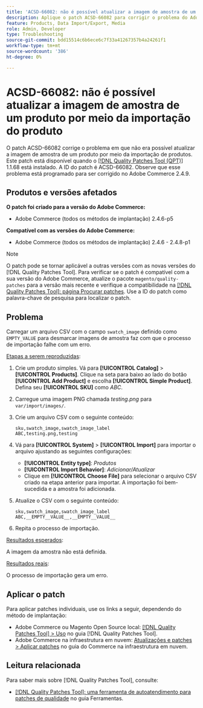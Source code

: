```yaml
---
title: 'ACSD-66082: não é possível atualizar a imagem de amostra de um produto por meio da importação do produto'
description: Aplique o patch ACSD-66082 para corrigir o problema do Adobe Commerce em que o upload de um arquivo CSV com o campo swatch_image definido como EMPTY_VALUE para desdefinir imagens de amostra faz com que o processo de importação falhe com um erro.
feature: Products, Data Import/Export, Media
role: Admin, Developer
type: Troubleshooting
source-git-commit: bdd15514c6b6ece6c7f33a41267357b4a24261f1
workflow-type: tm+mt
source-wordcount: '386'
ht-degree: 0%

---
```



# ACSD-66082: não é possível atualizar a imagem de amostra de um produto por meio da importação do produto

O patch ACSD-66082 corrige o problema em que não era possível atualizar a imagem de amostra de um produto por meio da importação de produtos. Este patch está disponível quando o [[!DNL Quality Patches Tool (QPT)]](/help/tools/quality-patches-tool/quality-patches-tool-to-self-serve-quality-patches.md) 1.1.68 está instalado. A ID do patch é ACSD-66082. Observe que esse problema está programado para ser corrigido no Adobe Commerce 2.4.9.

## Produtos e versões afetados

**O patch foi criado para a versão do Adobe Commerce:**

* Adobe Commerce (todos os métodos de implantação) 2.4.6-p5

**Compatível com as versões do Adobe Commerce:**

* Adobe Commerce (todos os métodos de implantação) 2.4.6 - 2.4.8-p1

>[!NOTE]
>
>O patch pode se tornar aplicável a outras versões com as novas versões do [!DNL Quality Patches Tool]. Para verificar se o patch é compatível com a sua versão do Adobe Commerce, atualize o pacote `magento/quality-patches` para a versão mais recente e verifique a compatibilidade na [[!DNL Quality Patches Tool]: página Procurar patches](https://experienceleague.adobe.com/tools/commerce-quality-patches/index.html?lang=pt-BR). Use a ID do patch como palavra-chave de pesquisa para localizar o patch.

## Problema

Carregar um arquivo CSV com o campo `swatch_image` definido como `EMPTY_VALUE` para desmarcar imagens de amostra faz com que o processo de importação falhe com um erro.

<u>Etapas a serem reproduzidas</u>:

1. Crie um produto simples. Vá para **[!UICONTROL Catalog]** > **[!UICONTROL Products]**. Clique na seta para baixo ao lado do botão **[!UICONTROL Add Product]** e escolha **[!UICONTROL Simple Product]**. Defina seu **[!UICONTROL SKU]** como *ABC*.
1. Carregue uma imagem PNG chamada *testing.png* para `var/import/images/`.
1. Crie um arquivo CSV com o seguinte conteúdo:

   ```
   sku,swatch_image,swatch_image_label
   ABC,testing.png,testing
   ```

1. Vá para **[!UICONTROL System]** > **[!UICONTROL Import]** para importar o arquivo ajustando as seguintes configurações:
   * **[!UICONTROL Entity type]**: *Produtos*
   * **[!UICONTROL Import Behavior]**: *Adicionar/Atualizar*
   * Clique em **[!UICONTROL Choose File]** para selecionar o arquivo CSV criado na etapa anterior para importar. A importação foi bem-sucedida e a amostra foi adicionada.
1. Atualize o CSV com o seguinte conteúdo:

   ```
   sku,swatch_image,swatch_image_label
   ABC,__EMPTY__VALUE__,__EMPTY__VALUE__
   ```

1. Repita o processo de importação.

<u>Resultados esperados</u>:

A imagem da amostra não está definida.

<u>Resultados reais</u>:

O processo de importação gera um erro.

## Aplicar o patch

Para aplicar patches individuais, use os links a seguir, dependendo do método de implantação:

* Adobe Commerce ou Magento Open Source local: [[!DNL Quality Patches Tool] > Uso](/help/tools/quality-patches-tool/usage.md) no guia [!DNL Quality Patches Tool].
* Adobe Commerce na infraestrutura em nuvem: [Atualizações e patches > Aplicar patches](https://experienceleague.adobe.com/docs/commerce-cloud-service/user-guide/develop/upgrade/apply-patches.html?lang=pt-BR) no guia do Commerce na infraestrutura em nuvem.

## Leitura relacionada

Para saber mais sobre [!DNL Quality Patches Tool], consulte:

* [[!DNL Quality Patches Tool]: uma ferramenta de autoatendimento para patches de qualidade](/help/tools/quality-patches-tool/quality-patches-tool-to-self-serve-quality-patches.md) no guia Ferramentas.
